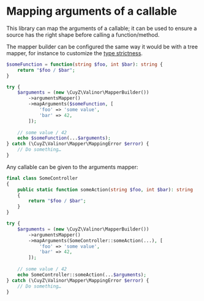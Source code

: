 # Mapping arguments of a callable

This library can map the arguments of a callable; it can be used to ensure a
source has the right shape before calling a function/method.

The mapper builder can be configured the same way it would be with a tree 
mapper, for instance to customize the [type strictness](type-strictness.md).

```php
$someFunction = function(string $foo, int $bar): string {
    return "$foo / $bar";
}

try {
    $arguments = (new \CuyZ\Valinor\MapperBuilder())
        ->argumentsMapper()
        ->mapArguments($someFunction, [
            'foo' => 'some value',
            'bar' => 42,
        ]);
    
    // some value / 42
    echo $someFunction(...$arguments);
} catch (\CuyZ\Valinor\Mapper\MappingError $error) {
    // Do something…
}
```

Any callable can be given to the arguments mapper:

```php
final class SomeController
{
    public static function someAction(string $foo, int $bar): string
    {
        return "$foo / $bar";
    }
}

try {
    $arguments = (new \CuyZ\Valinor\MapperBuilder())
        ->argumentsMapper()
        ->mapArguments(SomeController::someAction(...), [
            'foo' => 'some value',
            'bar' => 42,
        ]);
    
    // some value / 42
    echo SomeController::someAction(...$arguments);
} catch (\CuyZ\Valinor\Mapper\MappingError $error) {
    // Do something…
}
```
